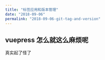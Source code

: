 ```yaml
---
title: "标签应用和版本管理"
date: "2018-09-06"
permalink: "2018-09-06-git-tag-and-version"
---
```


## vuepress 怎么就这么麻烦呢

真实起了怪了
